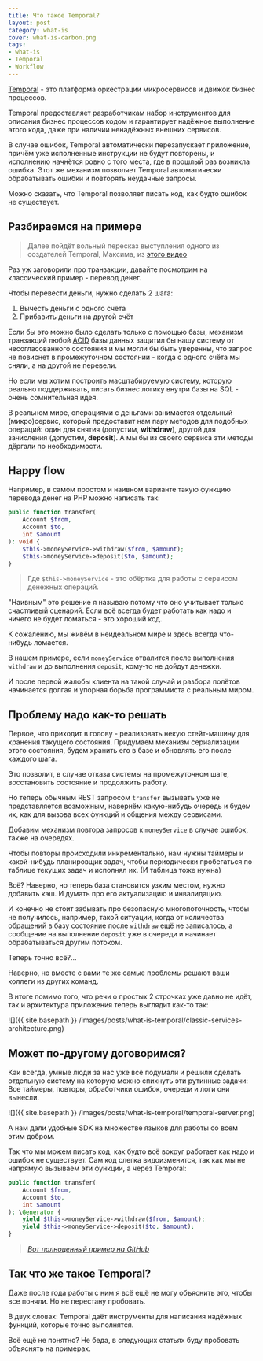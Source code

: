 ```yaml
---
title: Что такое Temporal?
layout: post
category: what-is
cover: what-is-carbon.png
tags:
- what-is
- Temporal
- Workflow
---
```


[Temporal](https://temporal.io/) - это платформа оркестрации микросервисов и движок бизнес процессов.

Temporal предоставляет разработчикам набор инструментов для описания
бизнес процессов кодом и гарантирует надёжное выполнение этого кода, даже при наличии
ненадёжных внешних сервисов.

В случае ошибок, Temporal автоматически перезапускает приложение, причём уже 
исполненные инструкции не будут повторены, и исполнению начнётся ровно с того места,
где в прошлый раз возникла ошибка. Этот же механизм позволяет Temporal автоматически
обрабатывать ошибки и повторять неудачные запросы.

Можно сказать, что Temporal позволяет писать код, как будто ошибок не существует.

## Разбираемся на примере

> Далее пойдёт вольный пересказ выступления одного из создателей Temporal, Максима,
> из [этого видео](https://youtu.be/6T6zVZHU7_Q)

Раз уж заговорили про транзакции, давайте посмотрим на классический пример - перевод денег. 

Чтобы перевести деньги, нужно сделать 2 шага:
1. Вычесть деньги с одного счёта
2. Прибавить деньги на другой счёт

Если бы это можно было сделать только с помощью базы,
механизм транзакций любой [ACID](https://ru.wikipedia.org/wiki/ACID) базы данных
защитил бы нашу систему от несогласованного состояния и мы могли бы быть уверенны,
что запрос не повиснет в промежуточном состоянии - когда с одного счёта мы сняли,
а на другой не перевели.

Но если мы хотим построить масштабируемую систему, которую реально поддерживать,
писать бизнес логику внутри базы на SQL - очень сомнительная идея.

В реальном мире, операциями с деньгами занимается отдельный (микро)сервис, который предоставит нам
пару методов для подобных операций: один для снятия (допустим, **withdraw**), другой для 
зачисления (допустим, **deposit**). А мы бы из своего сервиса эти методы дёргали по необходимости.

## Happy flow

Например, в самом простом и наивном варианте такую функцию перевода денег на PHP можно написать так:

```php
public function transfer(
    Account $from,
    Account $to,
    int $amount
): void {
    $this->moneyService->withdraw($from, $amount);
    $this->moneyService->deposit($to, $amount);
}
```

> Где `$this->moneyService` - это обёртка для работы с сервисом денежных операций.

"Наивным" это решение я называю потому что оно учитывает только счастливый сценарий.
Если всё всегда будет работать как надо и ничего не будет ломаться - это хороший код.

К сожалению, мы живём в неидеальном мире и здесь всегда что-нибудь ломается.

В нашем примере, если `moneyService` отвалится после выполнения `withdraw` и до выполнения `deposit`,
кому-то не дойдут денежки.

И после первой жалобы клиента на такой случай и разбора полётов начинается долгая
и упорная борьба программиста с реальным миром.

## Проблему надо как-то решать

Первое, что приходит в голову - реализовать некую стейт-машину для хранения такущего состояния.
Придумаем механизм сериализации этого состояния, будем хранить его в базе и обновлять его после каждого шага.

Это позволит, в случае отказа системы на промежуточном шаге, восстановить состояние и продолжить работу.

Но теперь обычным REST запросом `transfer` вызывать уже не представляется возможным,
навернём какую-нибудь очередь и будем их, как для вызова всех функций и общения между сервисами.

Добавим механизм повтора запросов к `moneyService` в случае ошибок, также на очередях.

Чтобы повторы происходили инкрементально, нам нужны таймеры и какой-нибудь планировщик задач,
чтобы периодически пробегаться по таблице текущих задач и исполнял их. (И таблица тоже нужна)

Всё? Наверно, но теперь база становится узким местом, нужно добавить кэш.
И думать про его актуализацию и инвалидацию.

И конечно не стоит забывать про безопасную многопоточность, чтобы не получилось, например, такой ситуации,
когда от количества обращений в базу состояние после `withdraw` ещё не записалось, а сообщение на выполнение
`deposit` уже в очереди и начинает обрабатываться другим потоком.

Теперь точно всё?...

Наверно, но вместе с вами те же самые проблемы решают ваши коллеги из других команд.

В итоге помимо того, что речи о простых 2 строчках уже давно не идёт,
так и архитектура приложения теперь выглядит как-то так:

![]({{ site.basepath }} /images/posts/what-is-temporal/classic-services-architecture.png)

## Может по-другому договоримся?

Как всегда, умные люди за нас уже всё подумали и решили сделать отдельную систему
на которую можно спихнуть эти рутинные задачи:
Все таймеры, повторы, обработчики ошибок, очереди и логи они вынесли.

![]({{ site.basepath }} /images/posts/what-is-temporal/temporal-server.png)

А нам дали удобные SDK на множестве языков для работы со всем этим добром.

Так что мы можем писать код, как будто всё вокруг работает как надо и ошибок не существует.
Сам код слегка видоизменится, так как мы не напрямую вызываем эти функции, а через Temporal:

```php
public function transfer(
    Account $from,
    Account $to,
    int $amount
): \Generator {
    yield $this->moneyService->withdraw($from, $amount);
    yield $this->moneyService->deposit($to, $amount);
}
```

> _[Вот полноценный пример на GitHub](https://github.com/temporalio/samples-php/blob/master/app/src/MoneyTransfer/AccountTransferWorkflow.php)_


## Так что же такое Temporal?

Даже после года работы с ним я всё ещё не могу объяснить это, чтобы все поняли. Но не перестану пробовать.

В двух словах: Temporal даёт инструменты для написания надёжных функций, которые точно выполнятся.

Всё ещё не понятно? Не беда, в следующих статьях буду пробовать объяснять на примерах.
